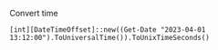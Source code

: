 
Convert time
```
[int][DateTimeOffset]::new((Get-Date "2023-04-01 13:12:00").ToUniversalTime()).ToUnixTimeSeconds()
```
